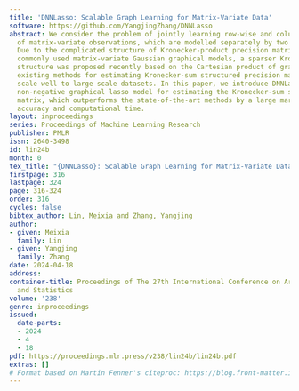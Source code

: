 ```yaml
---
title: 'DNNLasso: Scalable Graph Learning for Matrix-Variate Data'
software: https://github.com/YangjingZhang/DNNLasso
abstract: We consider the problem of jointly learning row-wise and column-wise dependencies
  of matrix-variate observations, which are modelled separately by two precision matrices.
  Due to the complicated structure of Kronecker-product precision matrices in the
  commonly used matrix-variate Gaussian graphical models, a sparser Kronecker-sum
  structure was proposed recently based on the Cartesian product of graphs. However,
  existing methods for estimating Kronecker-sum structured precision matrices do not
  scale well to large scale datasets. In this paper, we introduce DNNLasso, a diagonally
  non-negative graphical lasso model for estimating the Kronecker-sum structured precision
  matrix, which outperforms the state-of-the-art methods by a large margin in both
  accuracy and computational time.
layout: inproceedings
series: Proceedings of Machine Learning Research
publisher: PMLR
issn: 2640-3498
id: lin24b
month: 0
tex_title: "{DNNLasso}: Scalable Graph Learning for Matrix-Variate Data"
firstpage: 316
lastpage: 324
page: 316-324
order: 316
cycles: false
bibtex_author: Lin, Meixia and Zhang, Yangjing
author:
- given: Meixia
  family: Lin
- given: Yangjing
  family: Zhang
date: 2024-04-18
address:
container-title: Proceedings of The 27th International Conference on Artificial Intelligence
  and Statistics
volume: '238'
genre: inproceedings
issued:
  date-parts:
  - 2024
  - 4
  - 18
pdf: https://proceedings.mlr.press/v238/lin24b/lin24b.pdf
extras: []
# Format based on Martin Fenner's citeproc: https://blog.front-matter.io/posts/citeproc-yaml-for-bibliographies/
---
```


